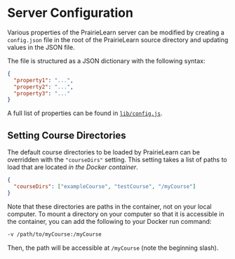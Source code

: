 # Server Configuration

Various properties of the PrairieLearn server can be modified by creating a `config.json` file in the root of the PrairieLearn source directory and updating values in the JSON file.

The file is structured as a JSON dictionary with the following syntax:

```json
{
  "property1": "...",
  "property2": "...",
  "property3": "..."
}
```

A full list of properties can be found in [`lib/config.js`](https://github.com/PrairieLearn/PrairieLearn/blob/master/apps/prairielearn/src/lib/config.js).

## Setting Course Directories

The default course directories to be loaded by PrairieLearn can be overridden with the `"courseDirs"` setting. This setting takes a list of paths to load that are located _in the Docker container_.

```json
{
  "courseDirs": ["exampleCourse", "testCourse", "/myCourse"]
}
```

Note that these directories are paths in the container, not on your local computer. To mount a directory on your computer so that it is accessible in the container, you can add the following to your Docker run command:

```sh
-v /path/to/myCourse:/myCourse
```

Then, the path will be accessible at `/myCourse` (note the beginning slash).
